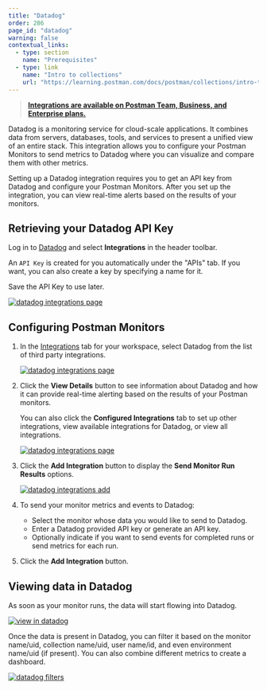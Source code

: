 ```yaml
---
title: "Datadog"
order: 286
page_id: "datadog"
warning: false
contextual_links:
  - type: section
    name: "Prerequisites"
  - type: link
    name: "Intro to collections"
    url: "https://learning.postman.com/docs/postman/collections/intro-to-collections"
---
```


> __[Integrations are available on Postman Team, Business, and Enterprise plans.](https://www.getpostman.com/pricing)__

Datadog is a monitoring service for cloud-scale applications. It combines data from servers, databases, tools, and services to present a unified view of an entire stack. This integration allows you to configure your Postman Monitors to send metrics to Datadog where you can visualize and compare them with other metrics.

Setting up a Datadog integration requires you to get an API key from Datadog and configure your Postman Monitors. After you set up the integration, you can view real-time alerts based on the results of your monitors.

## Retrieving your Datadog API Key

Log in to [Datadog](https://app.datadoghq.com/account/settings#api) and select __Integrations__ in the header toolbar.

An `API Key` is created for you automatically under the "APIs" tab. If you want, you can also create a key by specifying a name for it.

Save the API Key to use later.

[![datadog integrations page](https://assets.postman.com/postman-docs/58830948.png)](https://assets.postman.com/postman-docs/58830948.png)

## Configuring Postman Monitors

1. In the [Integrations](https://go.postman.co/workspaces) tab for your workspace, select Datadog from the list of third party integrations.

    [![datadog integrations page](https://assets.postman.com/postman-docs/integrations_datadog2.png)](https://assets.postman.com/postman-docs/integrations_datadog2.png)

1. Click the **View Details** button to see information about Datadog and how it can provide real-time alerting based on the results of your Postman monitors.

    You can also click the **Configured Integrations** tab to set up other integrations, view available integrations for Datadog, or view all integrations.

    [![datadog integrations page](https://assets.postman.com/postman-docs/WS-datadog-config.png)](https://assets.postman.com/postman-docs/WS-datadog-config.png)

1. Click the **Add Integration** button to display the **Send Monitor Run Results** options.

    [![datadog integrations add](https://assets.postman.com/postman-docs/integrations_datadog_sendMonitor.png)](https://assets.postman.com/postman-docs/integrations_datadog_sendMonitor.png)

1. To send your monitor metrics and events to Datadog:

    * Select the monitor whose data you would like to send to Datadog.
    * Enter a Datadog provided API key or generate an API key.
    * Optionally indicate if you want to send events for completed runs or send metrics for each run.

1. Click the **Add Integration** button.

## Viewing data in Datadog

As soon as your monitor runs, the data will start flowing into Datadog.

[![view in datadog](https://assets.postman.com/postman-docs/58831748.png)](https://assets.postman.com/postman-docs/58831748.png)

Once the data is present in Datadog, you can filter it based on the monitor name/uid, collection name/uid, user name/id, and even environment name/uid (if present). You can also combine different metrics to create a dashboard.

[![datadog filters](https://assets.postman.com/postman-docs/58831776.png)](https://assets.postman.com/postman-docs/58831776.png)
